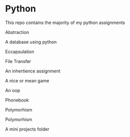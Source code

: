 # Python
 
This repo contains the majority of my python assignments

Abstraction

A database using python

Eccapsulation

File Transfer

An inhertience assignment 

A nice or mean game

An oop

Phonebook 

Polymorhism

Polymorhism 

A mini projects folder

